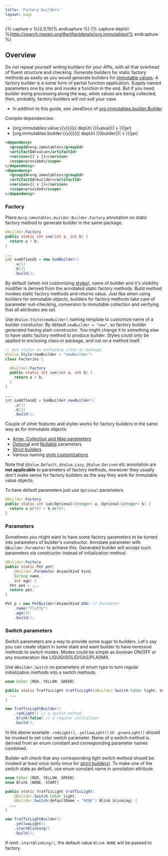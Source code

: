 ```yaml
---
title: 'Factory builders'
layout: page
---
```


{% capture v %}2.0.15{% endcapture %}
{% capture depUri %}http://search.maven.org/#artifactdetails|org.immutables{% endcapture %}

Overview
--------
Do not repeat yourself writing builders for your APIs, with all that overhead of fluent structure and checking. Generate builders for static factory methods as easily as you would generate builders for [immutable values](/immutable.html). A factory builder is a some form of partial function application. Supply named parameters one by one and invoke a function in the end. But if you need builder doing processing along the way, while values are being collected, then, probably, factory builders will not suit your case.

+ In addition to this guide, see JavaDocs of [org.immutables.builder.Builder](https://github.com/immutables/immutables/blob/master/builder/src/org/immutables/builder/Builder.java)

Compile dependencies:

- [org.immutables:value:{{v}}]({{ depUri }}|value|{{ v }}|jar)
- [org.immutables:builder:{{v}}]({{ depUri }}|builder|{{ v }}|jar)

```xml
<dependency>
  <groupId>org.immutables</groupId>
  <artifactId>value</artifactId>
  <version>{{ v }}</version>
  <scope>provided</scope>
</dependency>
<dependency>
  <groupId>org.immutables</groupId>
  <artifactId>builder</artifactId>
  <version>{{ v }}</version>
  <scope>provided</scope>
</dependency>
```

### Factory

Place `@org.immutables.builder.Builder.Factory` annotation on static factory method to generate builder in the same package.

```java
@Builder.Factory
public static int sum(int a, int b) {
  return a + b;
}

...
int sumOf1and2 = new SumBuilder()
    .a(1)
    .b(2)
    .build();
```

By default (when not customizing [styles](/style.html)), name of builder and it's visibility modifier is derived from the annotated static factory methods. Build method invokes static factory methods and returns value. Just like when using builders for immutable objects, builders for factory methods take care of parameter null-checking, conversion to immutable collection and verifying that all attributes are set.

Use `@Value.Style(newBuilder)` naming template to customize name of a builder constuctor. By default `newBuilder = "new"`, so factory builder generated having plain constructor. You might change it to something else to have static factory method to produce builder. Styles could only be applied to enclosing class or package, and not on a method itself.

```java
// put styles on enclosing class or package
@Value.Style(newBuilder = "newBuilder")
class Factories {

  @Builder.Factory
  public static int sum(int a, int b) {
    return a + b;
  }
}

...
int sumOf1and2 = SumBuilder.newBuilder()
    .a(1)
    .b(2)
    .build();
```

Couple of other features and styles works for factory builders in the same way as for immutable objects:

+ [Array, Collection and Map parameters](/immutable.html##collection)
+ [Optional](/immutable.html#optional) and [Nullable](/immutable.html#nullable) parameters
+ [Strict builders](/immutable.html#strict-builder)
+ Various naming [style customizations](/style.html)

Note that `@Value.Default`, `@Value.Lazy`, `@Value.Derived` etc annotation are **not applicable** to parameters of factory methods, moreover they usually don't make sense for factory builders as the way they work for immutable value objects.

To have default parameters just use `Optional` parameters.

```java
@Builder.Factory
public static int sum(Optional<Integer> a, Optional<Integer> b) {
  return a.or(0) + b.or(0);
}
```

### Parameters

Sometimes you might want to have some factory parameters to be turned into parameters of builder's constructor. Annotate parameter with `@Builder.Parameter` to achieve this. Generated builder will accept such parameters via constructor instead of initialization method.

```java
@Builder.Factory
public static Pet pet(
    @Builder.Parameter AnimalKind kind,
    String name,
    int age) {
  Pet pet = ...
  return pet;
}

Pet p = new PetBuilder(AnimalKind.DOG) // Parameter
    .name("Fluffy")
    .age(3)
    .build();
```

### Switch parameters

Switch parameters are a way to provide some sugar to builders.
Let's say you can create object in some state and want builder to have exressive methods to switch modes. Modes could be simple as boolean ON/OFF or any enumeration like LIQUID/SOLID/GAS/PLASMA.

Use `@Builder.Switch` on parameters of enum type to turn regular initialization methods into a switch methods.

```java
enum Color {RED, YELLOW, GREEN}

public static TrafficLight trafficLight(@Builder.Switch Color light, boolean blink) {
  ...
}

new TrafficLightBuilder()
    .redLight() // a switch method
    .blink(false) // a regular initializer
    .build();

```

In the above example `.redLight()`, `.yellowLight()` or `.greenLight()` should be invoked to set color switch parameter. Name of a switch method is derived from an enum constant and corresponding parameter names combined.

Builder will check that any corresponding light switch method should be invoked at least once (only once for [strict builders](/immutable.html#strict-builder)). To make one of the switch state as default, use enum constant name in annotation attribute.

```java
enum Color {RED, YELLOW, GREEN}
enum Blink {NONE, START}

public static TrafficLight trafficLight(
    @Builder.Switch Color light,
    @Builder.Switch(defaultName = "NONE") Blink blinking) {
  ...
}

new TrafficLightBuilder()
    .yellowLight()
    .startBlinking()
    .build();

```

If omit `.startBlinking()`, the default value `Blink.NONE` will be passed to factory.
